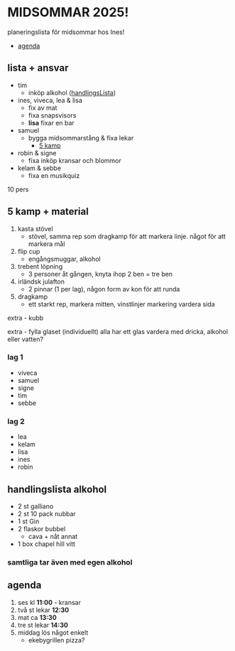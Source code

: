 # MIDSOMMAR 2025!

planeringslista för midsommar hos Ines!

- [agenda](#agenda)

## lista + ansvar

- tim
  - inköp alkohol ([handlingsLista](#handlingslista-alkohol))
- ines, viveca, lea & lisa
  - fix av mat
  - fixa snapsvisors
  - **lisa** fixar en bar
- samuel
  - bygga midsommarstång & fixa lekar
    - [5 kamp](#5-kamp)
- robin & signe
  - fixa inköp kransar och blommor
- kelam & sebbe
  - fixa en musikquiz

10 pers

## 5 kamp + material

1. kasta stövel
   - stövel, samma rep som dragkamp för att markera linje. något för att markera mål
2. flip cup
   - engångsmuggar, alkohol
3. trebent löpning
   - 3 personer åt gången, knyta ihop 2 ben = tre ben
4. irländsk julafton
   - 2 pinnar (1 per lag), någon form av kon för att runda
5. dragkamp
   - ett starkt rep, markera mitten, vinstlinjer markering vardera sida

extra - kubb

extra - fylla glaset (individuellt)
alla har ett glas vardera med dricka, alkohol eller vatten?

### lag 1

- viveca
- samuel
- signe
- tim
- sebbe

### lag 2

- lea
- kelam
- lisa
- ines
- robin

## handlingslista alkohol

- 2 st galliano
- 2 st 10 pack nubbar
- 1 st Gin
- 2 flaskor bubbel
  - cava + nåt annat
- 1 box chapel hill vitt

### samtliga tar även med egen alkohol

## agenda

1. ses kl **11:00** - kransar
2. två st lekar **12:30**
3. mat ca **13:30**
4. tre st lekar **14:30**
5. middag lös något enkelt
   - ekebygrillen pizza?
